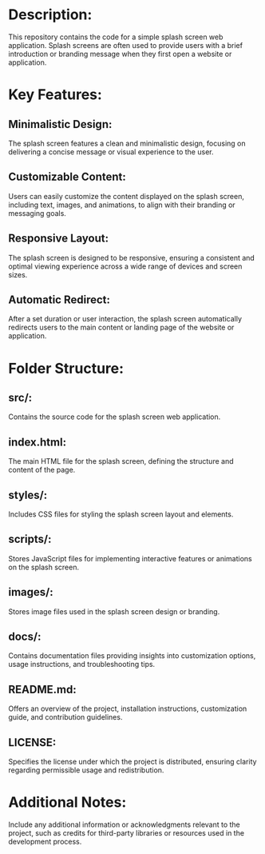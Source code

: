 # Description:
This repository contains the code for a simple splash screen web application. Splash screens are often used to provide users with a brief introduction or branding message when they first open a website or application.

# Key Features:

## Minimalistic Design:
The splash screen features a clean and minimalistic design, focusing on delivering a concise message or visual experience to the user.

## Customizable Content:
Users can easily customize the content displayed on the splash screen, including text, images, and animations, to align with their branding or messaging goals.

## Responsive Layout:
The splash screen is designed to be responsive, ensuring a consistent and optimal viewing experience across a wide range of devices and screen sizes.

## Automatic Redirect:
After a set duration or user interaction, the splash screen automatically redirects users to the main content or landing page of the website or application.

# Folder Structure:

## src/:
Contains the source code for the splash screen web application.

## index.html:
The main HTML file for the splash screen, defining the structure and content of the page.

## styles/:
Includes CSS files for styling the splash screen layout and elements.

## scripts/:
Stores JavaScript files for implementing interactive features or animations on the splash screen.

## images/:
Stores image files used in the splash screen design or branding.

## docs/:
Contains documentation files providing insights into customization options, usage instructions, and troubleshooting tips.

## README.md:
Offers an overview of the project, installation instructions, customization guide, and contribution guidelines.

## LICENSE:
Specifies the license under which the project is distributed, ensuring clarity regarding permissible usage and redistribution.

# Additional Notes:
Include any additional information or acknowledgments relevant to the project, such as credits for third-party libraries or resources used in the development process.
